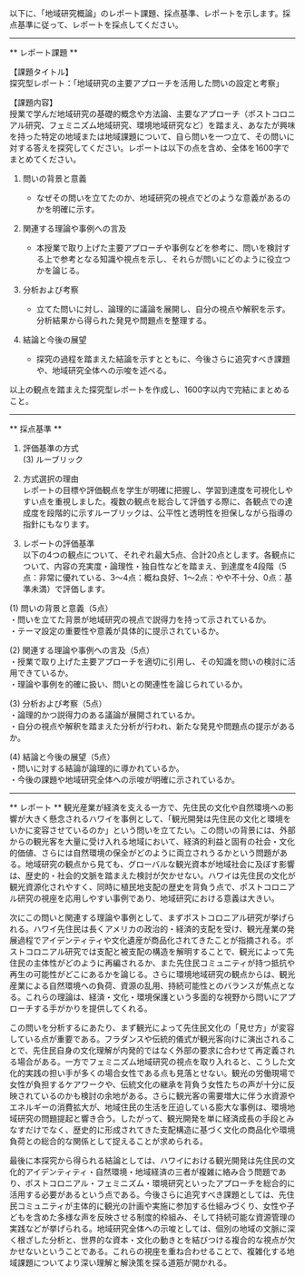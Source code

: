以下に、「地域研究概論」のレポート課題、採点基準、レポートを示します。採点基準に従って、レポートを採点してください。

---------------------------------------
** レポート課題 **

【課題タイトル】  
探究型レポート：「地域研究の主要アプローチを活用した問いの設定と考察」

【課題内容】  
授業で学んだ地域研究の基礎的概念や方法論、主要なアプローチ（ポストコロニアル研究、フェミニズム地域研究、環境地域研究など）を踏まえ、あなたが興味を持った特定の地域または地域課題について、自ら問いを一つ立て、その問いに対する答えを探究してください。レポートは以下の点を含め、全体を1600字でまとめてください。

1. 問いの背景と意義  
   - なぜその問いを立てたのか、地域研究の視点でどのような意義があるのかを明確に示す。  

2. 関連する理論や事例への言及  
   - 本授業で取り上げた主要アプローチや事例などを参考に、問いを検討する上で参考となる知識や視点を示し、それらが問いにどのように役立つかを論じる。  

3. 分析および考察  
   - 立てた問いに対し、論理的に議論を展開し、自分の視点や解釈を示す。分析結果から得られた発見や問題点を整理する。  

4. 結論と今後の展望  
   - 探究の過程を踏まえた結論を示すとともに、今後さらに追究すべき課題や、地域研究全体への示唆を述べる。  

以上の観点を踏まえた探究型レポートを作成し、1600字以内で完結にまとめること。

---------------------------------------
** 採点基準 **

1. 評価基準の方式  
(3) ルーブリック

2. 方式選択の理由  
レポートの目標や評価観点を学生が明確に把握し、学習到達度を可視化しやすい点を重視しました。複数の観点を総合して評価する際に、各観点での達成度を段階的に示すルーブリックは、公平性と透明性を担保しながら指導の指針にもなります。

3. レポートの評価基準  
以下の4つの観点について、それぞれ最大5点、合計20点とします。各観点について、内容の充実度・論理性・独自性などを踏まえ、到達度を4段階（5点：非常に優れている、3〜4点：概ね良好、1〜2点：やや不十分、0点：基準未満）で評価します。

(1) 問いの背景と意義（5点）  
・問いを立てた背景が地域研究の視点で説得力を持って示されているか。  
・テーマ設定の重要性や意義が具体的に提示されているか。

(2) 関連する理論や事例への言及（5点）  
・授業で取り上げた主要アプローチを適切に引用し、その知識を問いの検討に活用できているか。  
・理論や事例を的確に扱い、問いとの関連性を論じられているか。

(3) 分析および考察（5点）  
・論理的かつ説得力のある議論が展開されているか。  
・自分の視点や解釈を踏まえた分析が行われ、新たな発見や問題点の提示があるか。

(4) 結論と今後の展望（5点）  
・問いに対する結論が論理的に導かれているか。  
・今後の課題や地域研究全体への示唆が明確に示されているか。  

---------------------------------------
** レポート **
観光産業が経済を支える一方で、先住民の文化や自然環境への影響が大きく懸念されるハワイを事例として、「観光開発は先住民の文化と環境をいかに変容させているのか」という問いを立てたい。この問いの背景には、外部からの観光客を大量に受け入れる地域において、経済的利益と固有の社会・文化的価値、さらには自然環境の保全がどのように両立されうるかという問題がある。地域研究の観点から見ても、グローバルな観光資本が地域社会に及ぼす影響は、歴史的・社会的文脈を踏まえた検討が欠かせない。ハワイは先住民の文化が観光資源化されやすく、同時に植民地支配の歴史を背負う点で、ポストコロニアル研究の視座を応用しやすい事例であり、地域研究における意義は大きい。

次にこの問いと関連する理論や事例として、まずポストコロニアル研究が挙げられる。ハワイ先住民は長くアメリカの政治的・経済的支配を受け、観光産業の発展過程でアイデンティティや文化遺産が商品化されてきたことが指摘される。ポストコロニアル研究では支配と被支配の構造を解明することで、観光によって先住民の主体性がどのように再編されるか、また先住民コミュニティが持つ抵抗や再生の可能性がどこにあるかを論じる。さらに環境地域研究の観点からは、観光産業による自然環境への負荷、資源の乱用、持続可能性とのバランスが焦点となる。これらの理論は、経済・文化・環境保護という多面的な視野から問いにアプローチする手がかりを提供してくれる。

この問いを分析するにあたり、まず観光によって先住民文化の「見せ方」が変容している点が重要である。フラダンスや伝統的儀式が観光客向けに演出されることで、先住民自身の文化理解が内発的ではなく外部の要求に合わせて再定義される場合がある。一方でフェミニズム地域研究の視点を取り入れると、こうした文化的実践の担い手が多くの場合女性である点も見落とせない。観光の労働現場で女性が負担するケアワークや、伝統文化の継承を背負う女性たちの声が十分に反映されているのかも検討の余地がある。さらに観光客の需要増大に伴う水資源やエネルギーの消費拡大が、地域住民の生活を圧迫している膨大な事例は、環境地域研究の問題提起と響き合う。したがって、観光開発を単に経済成長の手段とみなすだけでなく、歴史的に形成されてきた支配構造に基づく文化の商品化や環境負荷との総合的な関係として捉えることが求められる。

最後に本探究から得られる結論としては、ハワイにおける観光開発は先住民の文化的アイデンティティ・自然環境・地域経済の三者が複雑に絡み合う問題であり、ポストコロニアル・フェミニズム・環境研究といったアプローチを総合的に活用する必要があるという点である。今後さらに追究すべき課題としては、先住民コミュニティが主体的に観光の計画や実施に参加する仕組みづくり、女性や子どもを含めた多様な声を反映させる制度的枠組み、そして持続可能な資源管理の実践などが挙げられる。地域研究全体への示唆としては、個別の地域の文脈に深く根ざした分析と、世界的な資本・文化の動きとを結びつける複合的な視点が欠かせないということである。これらの視座を重ね合わせることで、複雑化する地域課題についてより深い理解と解決策を探る道筋が開かれる。

